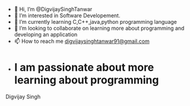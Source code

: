 - 👋 Hi, I’m @DigvijaySinghTanwar
- 👀 I’m interested in Software Developement.
- 🌱 I’m currently learning C,C++,java,python  programming language
- 💞️ I’m looking to collaborate on learning more about programming and developing an application
- 📫 How to reach me digvijaysinghtanwar91@gmail.com
-  #  I am passionate about more learning about programming 
<!---- Programming 
DigvijaySinghTanwar/DigvijaySinghTanwar is a ✨ special ✨ repository because its `README.md` (this file) appears on your GitHub profile.
You can click the Preview link to take a look at your changes.
--->
Digvijay Singh
